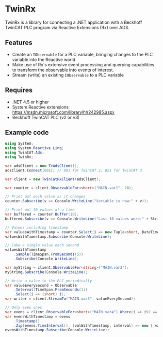 # TwinRx
TwinRx is a library for connecting a .NET application with a Beckhoff TwinCAT PLC program via Reactive Extensions (Rx) over ADS.

## Features
* Create an `IObservable` for a PLC variable, bringing changes to the PLC variable into the Reactive world.
* Make use of Rx's extensive event processing and querying capabilities to transform the observable into events of interest. 
* Stream (write) an existing `IObservable` to a PLC variable

## Requires
* .NET 4.5 or higher
* System.Reactive extensions: https://msdn.microsoft.com/library/hh242985.aspx
* Beckhoff TwinCAT PLC (v2 or v3)

## Example code
```c#
using System;
using System.Reactive.Linq;
using TwinCAT.Ads;
using TwinRx;

var adsClient = new TcAdsClient();
adsClient.Connect(801); // 801 for TwinCAT 2, 851 for TwinCAT 3

var client = new TwinCatRxClient(adsClient);

var counter = client.ObservableFor<short>("MAIN.var1", 20);

// Print out each value as it changes
counter.Subscribe(v => Console.WriteLine("Variable is now:" + v));

// Print out 10 values at a time
var buffered = counter.Buffer(10);
buffered.Subscribe(v => Console.WriteLine("Last 10 values were:" + String.Join(" - ", v)));

// Values including timestamp
var valuesWithTimestamp = counter.Select(i => new Tuple<short, DateTime>(i, DateTime.Now));
valuesWithTimestamp.Subscribe(Console.WriteLine);

// Take a single value each second
valuesWithTimestamp
	.Sample(TimeSpan.FromSeconds(5))
	.Subscribe(Console.WriteLine);

var myString = client.ObservableFor<string>("MAIN.var2");
myString.Subscribe(Console.WriteLine);

// Write a value to the PLC periodically
var valueEverySecond = Observable
	.Interval(TimeSpan.FromSeconds(1))
	.Select(i => (short) i);
var writer = client.StreamTo("MAIN.var3", valueEverySecond);

// Only even ones
var evens = client.ObservableFor<short>("MAIN.var4").Where(i => i%2 == 0);
var evensWithTimestamp = evens
	.Timestamp()
	.Zip(evens.TimeInterval(), (valWithTimestamp, interval) => new { val = "Even value is " + valWithTimestamp, interval });
evensWithTimestamp.Subscribe(Console.WriteLine);
```
